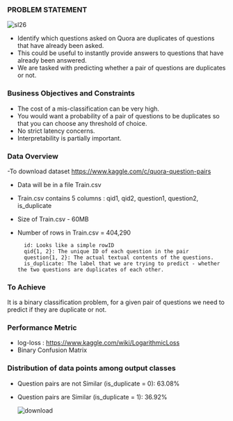 ### PROBLEM STATEMENT

![sl26](https://user-images.githubusercontent.com/39160589/60081650-35f9f280-9758-11e9-97a4-91af2c054fd7.jpg)

- Identify which questions asked on Quora are duplicates of questions that have already been asked.
- This could be useful to instantly provide answers to questions that have already been answered.
- We are tasked with predicting whether a pair of questions are duplicates or not.

### Business Objectives and Constraints

- The cost of a mis-classification can be very high.
- You would want a probability of a pair of questions to be duplicates so that you can choose any threshold of choice.
- No strict latency concerns.
- Interpretability is partially important.

### Data Overview
-To download dataset https://www.kaggle.com/c/quora-question-pairs 
- Data will be in a file Train.csv 
- Train.csv contains 5 columns : qid1, qid2, question1, question2, is_duplicate 
- Size of Train.csv - 60MB 
- Number of rows in Train.csv = 404,290

        id: Looks like a simple rowID
        qid{1, 2}: The unique ID of each question in the pair
        question{1, 2}: The actual textual contents of the questions.
        is_duplicate: The label that we are trying to predict - whether the two questions are duplicates of each other.

### To Achieve
It is a binary classification problem, for a given pair of questions we need to predict if they are duplicate or not.

### Performance Metric

- log-loss : https://www.kaggle.com/wiki/LogarithmicLoss
- Binary Confusion Matrix

### Distribution of data points among output classes
- Question pairs are not Similar (is_duplicate = 0):
   63.08%

- Question pairs are Similar (is_duplicate = 1):
   36.92%
   
   ![download](https://user-images.githubusercontent.com/39160589/60083694-30061080-975c-11e9-8fb6-5b754cbced25.png)
